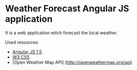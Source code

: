 # Weather Forecast Angular JS application

It is a web application witch forecast the local weather. 

Used resources:
* [Angular JS 1.5](https://angularjs.org/)
* [W3 CSS](http://www.w3schools.com/w3css/)
* [Open Weather Map API] (http://openweathermap.org/api)
